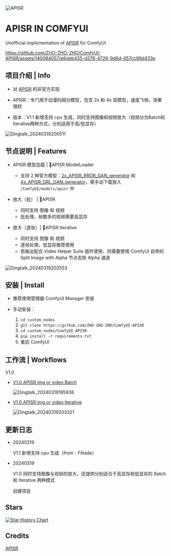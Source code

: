 

![APISR](https://github.com/ZHO-ZHO-ZHO/ComfyUI-APISR/assets/140084057/740def33-964b-47ab-a2f0-e3a11fcbbd1c)


# APISR IN COMFYUI

Unofficial implementation of [APISR](https://github.com/Kiteretsu77/APISR) for ComfyUI


https://github.com/ZHO-ZHO-ZHO/ComfyUI-APISR/assets/140084057/e6deb435-d276-4726-9d6d-457cc99d433e


## 项目介绍 | Info

- 对 [APISR](https://github.com/Kiteretsu77/APISR) 的非官方实现

- APISR：专门用于动漫的超分模型，包含 2x 和 4x 双模型，速度飞快，效果很好
  
- 版本：V1.1 新增支持 cpu 生成，同时支持图像和视频放大（视频分为Batch和Iterative两种方式，分别适用于高/低显存）

![Dingtalk_20240319200511](https://github.com/ZHO-ZHO-ZHO/ComfyUI-APISR/assets/140084057/a6aaccf9-01e6-4c79-a9bf-6beb830e572a)


## 节点说明 | Features

- APISR 模型加载 | 🔎APISR ModelLoader
    - 支持 2 种官方模型：[2x_APISR_RRDB_GAN_generator](https://huggingface.co/camenduru/APISR/resolve/main/2x_APISR_RRDB_GAN_generator.pth?download=true) 和 [4x_APISR_GRL_GAN_generator](https://huggingface.co/camenduru/APISR/resolve/main/4x_APISR_GRL_GAN_generator.pth?download=true)，需手动下载放入 `/ComfyUI/models/apisr` 中
    
- 放大（批） | 🔎APISR
    - 同时支持 图像 和 视频
    - 批处理，帧数多的视频需要高显存
    
- 放大（逐张）| 🔎APISR Iterative
    - 同时支持 图像 和 视频
    - 逐张处理，低显存推荐使用
    - 若输出配合 Video Helper Suite 插件使用，则需要使用 ComfyUI 自带的 Split Image with Alpha 节点去除 Alpha 通道
 
 ![Dingtalk_20240319202553](https://github.com/ZHO-ZHO-ZHO/ComfyUI-APISR/assets/140084057/5cc2c2fc-dc09-44e2-a363-831910f77172)


## 安装 | Install

- 推荐使用管理器 ComfyUI Manager 安装

- 手动安装：
    1. `cd custom_nodes`
    2. `git clone https://github.com/ZHO-ZHO-ZHO/ComfyUI-APISR`
    3. `cd custom_nodes/ComfyUI-APISR`
    4. `pip install -r requirements.txt`
    5. 重启 ComfyUI


## 工作流 | Workflows

V1.0

  - [V1.0 APISR img or video Batch](https://github.com/ZHO-ZHO-ZHO/ComfyUI-APISR/blob/main/APISR%20WORKFLOWS/APISR%20img%20or%20video%20Batch%E3%80%90Zho%E3%80%91.json)

    ![Dingtalk_20240319195936](https://github.com/ZHO-ZHO-ZHO/ComfyUI-APISR/assets/140084057/2dc21ac0-6ca4-45a6-8009-29f0eece7426)

  - [V1.0 APISR img or video Iterative](https://github.com/ZHO-ZHO-ZHO/ComfyUI-APISR/blob/main/APISR%20WORKFLOWS/APISR%20img%20or%20video%20Iterative%E3%80%90Zho%E3%80%91.json)
    
    ![Dingtalk_20240319203321](https://github.com/ZHO-ZHO-ZHO/ComfyUI-APISR/assets/140084057/9ebc1153-2d68-4fa2-b24a-b7bb8ebe437a)


## 更新日志

- 20240319

  V1.1 新增支持 cpu 生成（from：Fihade）

- 20240319

  V1.0 同时支持图像与视频的放大，还提供分别适合于高显存和低显存的 Batch 和 Iterative 两种模式

  创建项目
  

## Stars 

[![Star History Chart](https://api.star-history.com/svg?repos=ZHO-ZHO-ZHO/ComfyUI-APISR&type=Date)](https://star-history.com/#ZHO-ZHO-ZHO/ComfyUI-APISR&Date)


## Credits

[APISR](https://github.com/Kiteretsu77/APISR)




